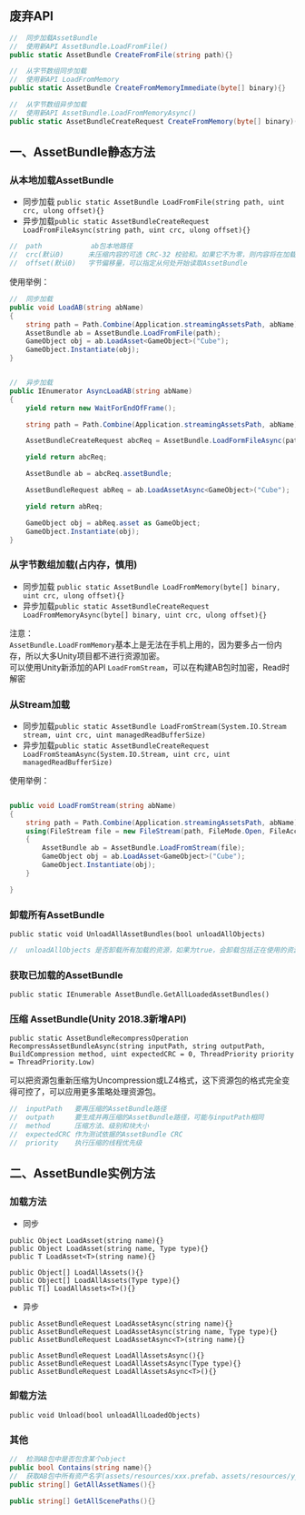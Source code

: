 
##  废弃API

```C#
//  同步加载AssetBundle
//  使用新API AssetBundle.LoadFromFile()
public static AssetBundle CreateFromFile(string path){}

//  从字节数组同步加载
//  使用新API LoadFromMemory
public static AssetBundle CreateFromMemoryImmediate(byte[] binary){}

//  从字节数组异步加载
//  使用新API AssetBundle.LoadFromMemoryAsync()
public static AssetBundleCreateRequest CreateFromMemory(byte[] binary)(){}
```

## 一、AssetBundle静态方法


### 从本地加载AssetBundle
- 同步加载 ```public static AssetBundle LoadFromFile(string path, uint crc, ulong offset){}```
- 异步加载```public static AssetBundleCreateRequest LoadFromFileAsync(string path, uint crc, ulong offset){}```

```C#
//  path            ab包本地路径
//  crc(默认0)      未压缩内容的可选 CRC-32 校验和。如果它不为零，则内容将在加载之前与校验和进行比较，如果不匹配则给出错误。
//  offset(默认0)   字节偏移量，可以指定从何处开始读取AssetBundle
```

使用举例：  
```C#
//  同步加载
public void LoadAB(string abName)
{
    string path = Path.Combine(Application.streamingAssetsPath, abName);
    AssetBundle ab = AssetBundle.LoadFromFile(path);
    GameObject obj = ab.LoadAsset<GameObject>("Cube");
    GameObject.Instantiate(obj);
}


//  异步加载
public IEnumerator AsyncLoadAB(string abName)
{
    yield return new WaitForEndOfFrame();

    string path = Path.Combine(Application.streamingAssetsPath, abName);

    AssetBundleCreateRequest abcReq = AssetBundle.LoadFormFileAsync(path);

    yield return abcReq;

    AssetBundle ab = abcReq.assetBundle;

    AssetBundleRequest abReq = ab.LoadAssetAsync<GameObject>("Cube");

    yield return abReq;

    GameObject obj = abReq.asset as GameObject;
    GameObject.Instantiate(obj);
}
```

### 从字节数组加载(占内存，慎用)
- 同步加载 ```public static AssetBundle LoadFromMemory(byte[] binary, uint crc, ulong offset){}```
- 异步加载```public static AssetBundleCreateRequest LoadFromMemoryAsync(byte[] binary, uint crc, ulong offset){}```

注意：      
```AssetBundle.LoadFromMemory```基本上是无法在手机上用的，因为要多占一份内存，所以大多Unity项目都不进行资源加密。  
可以使用Unity新添加的API ```LoadFromStream```，可以在构建AB包时加密，Read时解密

### 从Stream加载
- 同步加载```public static AssetBundle LoadFromStream(System.IO.Stream stream, uint crc, uint managedReadBufferSize)```
- 异步加载```public static AssetBundleCreateRequest LoadFromSteamAsync(System.IO.Stream, uint crc, uint managedReadBufferSize)```
  
使用举例：  
```C#

public void LoadFromStream(string abName)
{
    string path = Path.Combine(Application.streamingAssetsPath, abName);
    using(FileStream file = new FileStream(path, FileMode.Open, FileAccess.Read))
    {
        AssetBundle ab = AssetBundle.LoadFromStream(file);
        GameObject obj = ab.LoadAsset<GameObject>("Cube");
        GameObject.Instantiate(obj);
    }

}

```

### 卸载所有AssetBundle

```public static void UnloadAllAssetBundles(bool unloadAllObjects)```
```C#
//  unloadAllObjects 是否卸载所有加载的资源，如果为true，会卸载包括正在使用的资源
```

### 获取已加载的AssetBundle

```public static IEnumerable AssetBundle.GetAllLoadedAssetBundles()```

### 压缩 AssetBundle(Unity 2018.3新增API)
```public static AssetBundleRecompressOperation RecompressAssetBundleAsync(string inputPath, string outputPath, BuildCompression method, uint expectedCRC = 0, ThreadPriority priority = ThreadPriority.Low) ```

可以把资源包重新压缩为Uncompression或LZ4格式，这下资源包的格式完全变得可控了，可以应用更多策略处理资源包。

```C#
//  inputPath   要再压缩的AssetBundle路径
//  outpath     要生成并再压缩的AssetBundle路径，可能与inputPath相同
//  method      压缩方法、级别和块大小
//  expectedCRC 作为测试依据的AssetBundle CRC
//  priority    执行压缩的线程优先级
```


## 二、AssetBundle实例方法

### 加载方法

- 同步
```
public Object LoadAsset(string name){}
public Object LoadAsset(string name, Type type){}
public T LoadAsset<T>(string name){}

public Object[] LoadAllAssets(){}
public Object[] LoadAllAssets(Type type){}
public T[] LoadAllAssets<T>(){}
```
- 异步
```
public AssetBundleRequest LoadAssetAsync(string name){}
public AssetBundleRequest LoadAssetAsync(string name, Type type){}
public AssetBundleRequest LoadAssetAsync<T>(string name){}

public AssetBundleRequest LoadAllAssetsAsync(){}
public AssetBundleRequest LoadAllAssetsAsync(Type type){}
public AssetBundleRequest LoadAllAssetsAsync<T>(){}
```

### 卸载方法

```public void Unload(bool unloadAllLoadedObjects)```

### 其他

```C#
//  检测AB包中是否包含某个object
public bool Contains(string name){}
//  获取AB包中所有资产名字(assets/resources/xxx.prefab、assets/resources/yyy.png)
public string[] GetAllAssetNames(){}

public string[] GetAllScenePaths(){}
```
